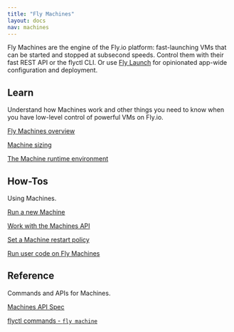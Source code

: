 ```yaml
---
title: "Fly Machines"
layout: docs
nav: machines
---
```


Fly Machines are the engine of the Fly.io platform: fast-launching VMs that can be started and stopped at subsecond speeds. Control them with their fast REST API or the flyctl CLI. Or use [Fly Launch](/docs/reference/fly-launch/) for opinionated app-wide configuration and deployment.

## Learn

Understand how Machines work and other things you need to know when you have low-level control of powerful VMs on Fly.io.

[Fly Machines overview](/docs/machines/overview)

[Machine sizing](/docs/machines/guides-examples/machine-sizing/)

[The Machine runtime environment](/docs/machines/runtime-environment/)

## How-Tos

Using Machines.

[Run a new Machine](/docs/machines/run/)

[Work with the Machines API](/docs/machines/working-with-machines)

[Set a Machine restart policy](/docs/machines/guides-examples/machine-restart-policy/)

[Run user code on Fly Machines](/docs/machines/guides-examples/functions-with-machines/)

## Reference

Commands and APIs for Machines.

[Machines API Spec](https://docs.machines.dev/)

[flyctl commands - `fly machine`](/docs/flyctl/machine/)
